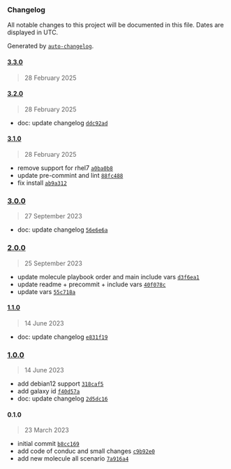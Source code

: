 ### Changelog

All notable changes to this project will be documented in this file. Dates are displayed in UTC.

Generated by [`auto-changelog`](https://github.com/CookPete/auto-changelog).

#### [3.3.0](https://github.com/lotusnoir/ansible-apps_chrony/compare/3.2.0...3.3.0)

> 28 February 2025

#### [3.2.0](https://github.com/lotusnoir/ansible-apps_chrony/compare/3.1.0...3.2.0)

> 28 February 2025

- doc: update changelog [`ddc92ad`](https://github.com/lotusnoir/ansible-apps_chrony/commit/ddc92ade52bb17fdfa901d4672f594e49df5719f)

#### [3.1.0](https://github.com/lotusnoir/ansible-apps_chrony/compare/3.0.0...3.1.0)

> 28 February 2025

- remove support for rhel7 [`a0ba0b8`](https://github.com/lotusnoir/ansible-apps_chrony/commit/a0ba0b827f00d0563084a04cbb73ad9fadcecd43)
- update pre-commint and lint [`88fc488`](https://github.com/lotusnoir/ansible-apps_chrony/commit/88fc488d79c3144575666a05cb3b76f0e64e40c2)
- fix install [`ab9a312`](https://github.com/lotusnoir/ansible-apps_chrony/commit/ab9a3121b3bf4c0046729c0a5ee2ed163f3154fa)

### [3.0.0](https://github.com/lotusnoir/ansible-apps_chrony/compare/2.0.0...3.0.0)

> 27 September 2023

- doc: update changelog [`56e6e6a`](https://github.com/lotusnoir/ansible-apps_chrony/commit/56e6e6a3812bcb908dc8023b6a2fff703a48e43a)

### [2.0.0](https://github.com/lotusnoir/ansible-apps_chrony/compare/1.1.0...2.0.0)

> 25 September 2023

- update molecule playbook order and main include vars [`d3f6ea1`](https://github.com/lotusnoir/ansible-apps_chrony/commit/d3f6ea134c528f7c7acad41e45cd7d215f986ee0)
- update readme + precommit + include vars [`40f078c`](https://github.com/lotusnoir/ansible-apps_chrony/commit/40f078ce213c466e4565222a07fe572acddec901)
- update vars [`55c718a`](https://github.com/lotusnoir/ansible-apps_chrony/commit/55c718a8fecbd30b251a51e2b4b5255227d4fc81)

#### [1.1.0](https://github.com/lotusnoir/ansible-apps_chrony/compare/1.0.0...1.1.0)

> 14 June 2023

- doc: update changelog [`e831f19`](https://github.com/lotusnoir/ansible-apps_chrony/commit/e831f199d20c52dbc9b0de6e388fb73130a931da)

### [1.0.0](https://github.com/lotusnoir/ansible-apps_chrony/compare/0.1.0...1.0.0)

> 14 June 2023

- add debian12 support [`318caf5`](https://github.com/lotusnoir/ansible-apps_chrony/commit/318caf559f532042b448bf493b5aaacbdf7f2b33)
- add galaxy id [`f40d57a`](https://github.com/lotusnoir/ansible-apps_chrony/commit/f40d57ab20ac1772098030c99167691e83aa0fad)
- doc: update changelog [`2d5dc16`](https://github.com/lotusnoir/ansible-apps_chrony/commit/2d5dc16f931dbcef253b66be6fd3eb0787269652)

#### 0.1.0

> 23 March 2023

- initial commit [`b8cc169`](https://github.com/lotusnoir/ansible-apps_chrony/commit/b8cc169f164da4444999fefdf87120e9e2d30e6d)
- add code of conduc and small changes [`c9b92e0`](https://github.com/lotusnoir/ansible-apps_chrony/commit/c9b92e0fb03530a49b9f807d90ecd81043c77158)
- add new molecule all scenario [`7a916a4`](https://github.com/lotusnoir/ansible-apps_chrony/commit/7a916a4a296bfb0275a90681377e2773ccfd58ad)

